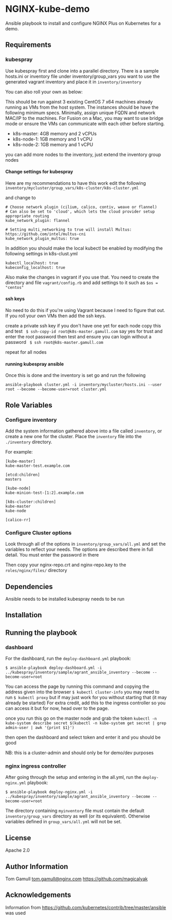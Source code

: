 NGINX-kube-demo
=========

Ansible playbook to install and configure NGINX Plus on Kubernetes for a demo.

Requirements
------------

### kubespray

Use kubespray first and clone into a parallel directory.
There is a sample hosts.ini or inventory file under inventory/group_vars
you want to use the generated vagrant inventory and place it in
`inventory/inventory`

You can also roll your own as below:

This should be run against 3 existing CentOS 7 x64 machines already running as VMs from the host system. The instances should be have the following minimum specs.  Minimally, assign unique FQDN and network MAC/IP to the machines.  For Fusion on a Mac, you may want to use bridge mode or ensure the VMs can communicate with each other before starting.

- k8s-master: 4GB memory and 2 vCPUs
- k8s-node-1: 1GB memory and 1 vCPU
- k8s-node-2: 1GB memory and 1 vCPU

you can add more nodes to the inventory, just extend the inventory group nodes

#### Change settings for kubespray

Here are my recommendations to have this work
edit the following
`inventory/mycluster/group_vars/k8s-cluster/k8s-cluster.yml`

and change to

```
# Choose network plugin (cilium, calico, contiv, weave or flannel)
# Can also be set to 'cloud', which lets the cloud provider setup appropriate routing
kube_network_plugin: flannel

# Setting multi_networking to true will install Multus: https://github.com/intel/multus-cni
kube_network_plugin_multus: true
```

In addition you should make the local kubectl be enabled by modifying the following settings in k8s-clust.yml

```
kubectl_localhost: true
kubeconfig_localhost: true
```

Also make the changes in vagrant if you use that.
You need to create the directory and file `vagrant/config.rb` and add settings to it such as
`$os = "centos"`


#### ssh keys
No need to do this if you're using Vagrant because I need to figure that out.  If you roll your own VMs then add the ssh keys.

create a private ssh key if you don't have one yet
for each node copy this and test
` $ ssh-copy-id root@k8s-master.gamull.com`
say yes for trust and enter the root password
then test and ensure you can login without a password
` $ ssh root@k8s-master.gamull.com`

repeat for all nodes

#### running kubespray ansible

Once this is done and the inventory is set go and run the following

`ansible-playbook cluster.yml -i inventory/mycluster/hosts.ini --user root --become --become-user=root cluster.yml`

Role Variables
--------------

### Configure inventory

Add the system information gathered above into a file called `inventory`,
or create a new one for the cluster.
Place the `inventory` file into the `./inventory` directory.

For example:
```
[kube-master]
kube-master-test.example.com

[etcd:children]
masters

[kube-node]
kube-minion-test-[1:2].example.com

[k8s-cluster:children]
kube-master
kube-node

[calico-rr]
```

### Configure Cluster options

Look through all of the options in `inventory/group_vars/all.yml` and
set the variables to reflect your needs. The options are described there
in full detail. You must enter the password in there

Then copy your nginx-repo.crt and nginx-repo.key to the `roles/nginx/files/` directory

Dependencies
------------

Ansible needs to be installed
kubespray needs to be run

Installation
------------

## Running the playbook
### dashboard

For the dashboard, run the `deploy-dashboard.yml` playbook:

`$ ansible-playbook deploy-dashboard.yml -i ../kubespray/inventory/sample/agrant_ansible_inventory --become --become-user=root`

You can access the page by running this command and copying the address given into the browser
`$ kubectl cluster-info`
you may need to run `$ kubectl proxy` but if may just work for you without starting that (it may already be started)
For extra credit, add this to the ingress controller so you can access it but for now, head over to the page.

once you run this go on the master node and grab the token
`kubectl -n kube-system describe secret $(kubectl -n kube-system get secret | grep admin-user | awk '{print $1}')`

then open the dashboard and select token and enter it and you should be good

NB: this is a cluster-admin and should only be for demo/dev purposes

### nginx ingress controller

After going through the setup and entering in the all.yml, run the `deploy-nginx.yml` playbook:

`$ ansible-playbook deploy-nginx.yml -i ../kubespray/inventory/sample/agrant_ansible_inventory --become --become-user=root`

The directory containing ``myinventory`` file must contain the default ``inventory/group_vars`` directory as well (or its equivalent).
Otherwise variables defined in ``group_vars/all.yml`` will not be set.

License
-------

Apache 2.0

Author Information
------------------

Tom Gamull tom.gamull@nginx.com https://github.com/magicalyak

Acknowledgements
----------------

Information from https://github.com/kubernetes/contrib/tree/master/ansible was used
